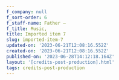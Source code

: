 ```yaml
---
f_company: null
f_sort-order: 6
f_staff-name: Father –
f_title: Music,
title: Imported item 7
slug: imported-item-7
updated-on: '2023-06-21T12:08:16.552Z'
created-on: '2023-06-21T12:08:16.552Z'
published-on: '2023-06-28T14:12:18.164Z'
layout: '[credits-post-production].html'
tags: credits-post-production
---
```



